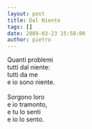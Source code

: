 ```yaml
---
layout: post
title: Dal Niente
tags: []
date: 2009-03-23 15:58:00
author: pietro
---
```

Quanti problemi<br/>tutti dal niente:<br/>tutti da me<br/>e io sono niente.<br/><br/>Sorgono loro<br/>e io tramonto,<br/>e tu lo senti<br/>e io lo sento.
